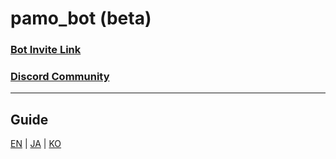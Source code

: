# pamo_bot (beta)

### [Bot Invite Link](https://discordapp.com/oauth2/authorize?client_id=502450494380179461&permissions=522304&scope=bot)

### [Discord Community](https://discordapp.com/channels/681300669973790824/681482057787899905/681491948258721803)

---

## Guide
[EN](docs/GUIDE.md) |
[JA](docs/GUIDE_ja.md) |
[KO](docs/GUIDE_ko.md)
